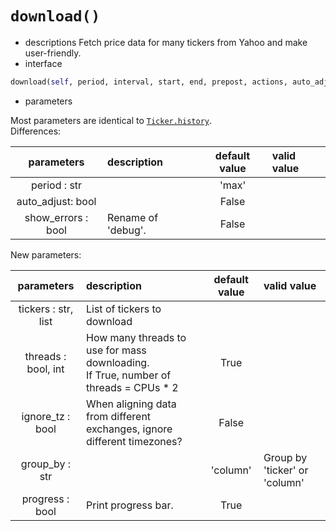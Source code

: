 # `download()`
- descriptions
Fetch price data for many tickers from Yahoo and make user-friendly.
- interface
```python
download(self, period, interval, start, end, prepost, actions, auto_adjust, repair, proxy, threads, group_by, progress, timeout, **kwargs) -> Any
```
- parameters

Most parameters are identical to [`Ticker.history`](https://github.com/ranaroussi/yfinance/wiki/TickerBase#history).  
Differences: 

| parameters | description | default value | valid value | 
| :--------: | :-------- | :------: | :-------- | 
| period : str | | 'max' | |
| auto_adjust: bool |  | False |  |
| show_errors : bool | Rename of 'debug'. | False |  |

New parameters: 

| parameters | description | default value | valid value | 
| :--------: | :-------- | :------: | :-------- | 
| tickers : str, list | List of tickers to download |  | |
| threads : bool, int | How many threads to use for mass downloading. <br> If True, number of threads = CPUs * 2 | True | |
| ignore_tz : bool | When aligning data from different exchanges, ignore different timezones? | False | |
| group_by : str | | 'column' | Group by 'ticker' or 'column' |
| progress : bool | Print progress bar. | True |  |